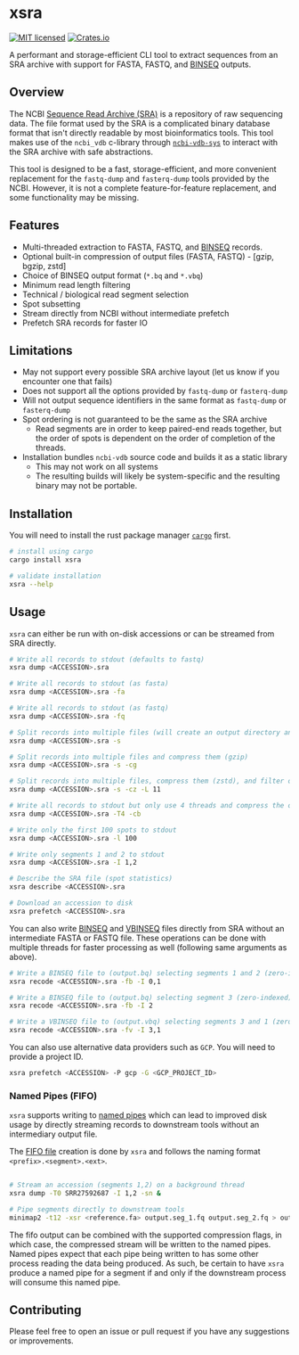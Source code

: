 # xsra

[![MIT licensed](https://img.shields.io/badge/license-MIT-blue.svg)](./LICENSE.md)
[![Crates.io](https://img.shields.io/crates/d/xsra?color=orange&label=crates.io)](https://crates.io/crates/xsra)

A performant and storage-efficient CLI tool to extract sequences from an SRA archive with support for FASTA, FASTQ, and [BINSEQ](https://github.com/arcinstitute/binseq) outputs.

## Overview

The NCBI [Sequence Read Archive (SRA)](https://www.ncbi.nlm.nih.gov/sra) is a repository of raw sequencing data.
The file format used by the SRA is a complicated binary database format that isn't directly readable by most bioinformatics tools.
This tool makes use of the `ncbi_vdb` c-library through [`ncbi-vdb-sys`](https://github.com/arcinstitute/ncbi-vdb-sys) to interact with the SRA archive with safe abstractions.

This tool is designed to be a fast, storage-efficient, and more convenient replacement for the `fastq-dump` and `fasterq-dump` tools provided by the NCBI.
However, it is not a complete feature-for-feature replacement, and some functionality may be missing.

## Features

- Multi-threaded extraction to FASTA, FASTQ, and [BINSEQ](https://github.com/arcinstitute/binseq) records.
- Optional built-in compression of output files (FASTA, FASTQ) - [gzip, bgzip, zstd]
- Choice of BINSEQ output format (`*.bq` and `*.vbq`)
- Minimum read length filtering
- Technical / biological read segment selection
- Spot subsetting
- Stream directly from NCBI without intermediate prefetch
- Prefetch SRA records for faster IO

## Limitations

- May not support every possible SRA archive layout (let us know if you encounter one that fails)
- Does not support all the options provided by `fastq-dump` or `fasterq-dump`
- Will not output sequence identifiers in the same format as `fastq-dump` or `fasterq-dump`
- Spot ordering is not guaranteed to be the same as the SRA archive
  - Read segments are in order to keep paired-end reads together, but the order of spots is dependent on the order of completion of the threads.
- Installation bundles `ncbi-vdb` source code and builds it as a static library
  - This may not work on all systems
  - The resulting builds will likely be system-specific and the resulting binary may not be portable.

## Installation

You will need to install the rust package manager [`cargo`](https://rustup.rs/) first.

```bash
# install using cargo
cargo install xsra

# validate installation
xsra --help
```

## Usage

`xsra` can either be run with on-disk accessions or can be streamed from SRA directly.

```bash
# Write all records to stdout (defaults to fastq)
xsra dump <ACCESSION>.sra

# Write all records to stdout (as fasta)
xsra dump <ACCESSION>.sra -fa

# Write all records to stdout (as fastq)
xsra dump <ACCESSION>.sra -fq

# Split records into multiple files (will create an output directory and write files there)
xsra dump <ACCESSION>.sra -s

# Split records into multiple files and compress them (gzip)
xsra dump <ACCESSION>.sra -s -cg

# Split records into multiple files, compress them (zstd), and filter out reads shorter than 11bp
xsra dump <ACCESSION>.sra -s -cz -L 11

# Write all records to stdout but only use 4 threads and compress the output (bgzip)
xsra dump <ACCESSION>.sra -T4 -cb

# Write only the first 100 spots to stdout
xsra dump <ACCESSION>.sra -l 100

# Write only segments 1 and 2 to stdout
xsra dump <ACCESSION>.sra -I 1,2

# Describe the SRA file (spot statistics)
xsra describe <ACCESSION>.sra

# Download an accession to disk
xsra prefetch <ACCESSION>.sra
```

You can also write [BINSEQ](https://github.com/arcinstitute/binseq) and [VBINSEQ](https://github.com/arcinstitute/vbinseq) files directly from SRA without an intermediate FASTA or FASTQ file.
These operations can be done with multiple threads for faster processing as well (following same arguments as above).

```bash
# Write a BINSEQ file to (output.bq) selecting segments 1 and 2 (zero-indexed) as primary and extended.
xsra recode <ACCESSION>.sra -fb -I 0,1

# Write a BINSEQ file to (output.bq) selecting segment 3 (zero-indexed) as primary.
xsra recode <ACCESSION>.sra -fb -I 2

# Write a VBINSEQ file to (output.vbq) selecting segments 3 and 1 (zero-indexed) as primary and extended.
xsra recode <ACCESSION>.sra -fv -I 3,1
```

You can also use alternative data providers such as `GCP`.
You will need to provide a project ID.

```bash
xsra prefetch <ACCESSION> -P gcp -G <GCP_PROJECT_ID>
```

### Named Pipes (FIFO)

`xsra` supports writing to [named pipes](https://en.wikipedia.org/wiki/Named_pipe) which can lead to improved disk usage by directly streaming records to downstream tools without an intermediary output file.

The [FIFO file](https://www.man7.org/linux/man-pages/man7/fifo.7.html) creation is done by `xsra` and follows the naming format `<prefix>.<segment>.<ext>`.

```bash

# Stream an accession (segments 1,2) on a background thread
xsra dump -T0 SRR27592687 -I 1,2 -sn &

# Pipe segments directly to downstream tools
minimap2 -t12 -xsr <reference.fa> output.seg_1.fq output.seg_2.fq > output.paf
```

The fifo output can be combined with the supported compression flags, in which case, the compressed stream will be written to the named pipes. Named pipes expect that each pipe being written to has some other process reading the data being produced. As such, be certain to have `xsra` produce a named pipe for a segment if and only if the downstream process will consume this named pipe.

## Contributing

Please feel free to open an issue or pull request if you have any suggestions or improvements.
